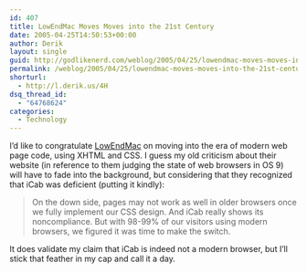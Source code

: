 ```yaml
---
id: 407
title: LowEndMac Moves Moves into the 21st Century
date: 2005-04-25T14:50:53+00:00
author: Derik
layout: single
guid: http://godlikenerd.com/weblog/2005/04/25/lowendmac-moves-moves-into-the-21st-century/
permalink: /weblog/2005/04/25/lowendmac-moves-moves-into-the-21st-century/
shorturl:
  - http://l.derik.us/4H
dsq_thread_id:
  - "64768624"
categories:
  - Technology
---
```

I&#8217;d like to congratulate [LowEndMac](http://lowendmac.com) on moving into the era of modern web page code, using XHTML and CSS. I guess my old criticism about their website (in reference to them judging the state of web browsers in OS 9) will have to fade into the background, but considering that they recognized that iCab was deficient (putting it kindly):

> On the down side, pages may not work as well in older browsers once we fully implement our CSS design. And iCab really shows its noncompliance. But with 98-99% of our visitors using modern browsers, we figured it was time to make the switch.

It does validate my claim that iCab is indeed not a modern browser, but I&#8217;ll stick that feather in my cap and call it a day.